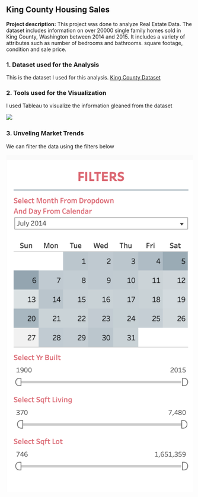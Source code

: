## King County Housing Sales

**Project description:** This project was done to analyze Real Estate Data. The dataset includes information on over 20000 single family homes sold in King County, Washington between 2014 and 2015. It includes a variety of attributes such as number of bedrooms and bathrooms. square footage, condition and sale price.
### 1. Dataset used for the Analysis

This is the dataset I used for this analysis. [King County Dataset ](/docs/HouseData.xlsx)

### 2. Tools used for the Visualization

I used Tableau to visualize the information gleaned from the dataset

<img src="images/2.png?raw=true"/>

### 3. Unveling Market Trends
We can filter the data using the filters below 

<img src="images/3.png?raw=true"/>




